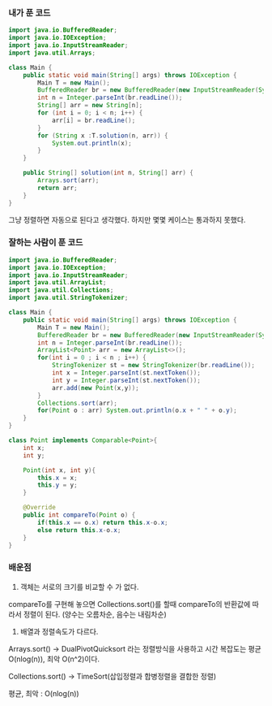 ### 내가 푼 코드

```java
import java.io.BufferedReader;
import java.io.IOException;
import java.io.InputStreamReader;
import java.util.Arrays;

class Main {
    public static void main(String[] args) throws IOException {
        Main T = new Main();
        BufferedReader br = new BufferedReader(new InputStreamReader(System.in));
        int n = Integer.parseInt(br.readLine());
        String[] arr = new String[n];
        for (int i = 0; i < n; i++) {
            arr[i] = br.readLine();
        }
        for (String x :T.solution(n, arr)) {
            System.out.println(x);
        }
    }

    public String[] solution(int n, String[] arr) {
        Arrays.sort(arr);
        return arr;
    }
}
```

그냥 정렬하면 자동으로 된다고 생각했다. 하지만 몇몇 케이스는 통과하지 못했다.

### 잘하는 사람이 푼 코드

```java
import java.io.BufferedReader;
import java.io.IOException;
import java.io.InputStreamReader;
import java.util.ArrayList;
import java.util.Collections;
import java.util.StringTokenizer;

class Main {
    public static void main(String[] args) throws IOException {
        Main T = new Main();
        BufferedReader br = new BufferedReader(new InputStreamReader(System.in));
        int n = Integer.parseInt(br.readLine());
        ArrayList<Point> arr = new ArrayList<>();
        for(int i = 0 ; i < n ; i++) {
            StringTokenizer st = new StringTokenizer(br.readLine());
            int x = Integer.parseInt(st.nextToken());
            int y = Integer.parseInt(st.nextToken());
            arr.add(new Point(x,y));
        }
        Collections.sort(arr);
        for(Point o : arr) System.out.println(o.x + " " + o.y);
    }
}

class Point implements Comparable<Point>{
    int x;
    int y;

    Point(int x, int y){
        this.x = x;
        this.y = y;
    }

    @Override
    public int compareTo(Point o) {
        if(this.x == o.x) return this.x-o.x;
        else return this.x-o.x;
    }
}
```

### 배운점

1. 객체는 서로의 크기를 비교할 수 가 없다.

compareTo를 구현해 놓으면 Collections.sort()를 할때 compareTo의 반환값에 따라서 정렬이 된다. (양수는 오름차순, 음수는 내림차순)

1. 배열과 정렬속도가 다르다.

Arrays.sort() → DualPivotQuicksort 라는 정렬방식을 사용하고 시간 복잡도는 평균 O(nlog(n)), 최악 O(n^2)이다.

Collections.sort() → TimeSort(삽입정렬과 합병정렬을 결합한 정렬)

평균, 최악 : O(nlog(n))

